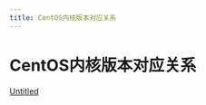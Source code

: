 ```yaml
---
title: CentOS内核版本对应关系
---
```


# CentOS内核版本对应关系

[Untitled](assets/Untitled%20Database%20fad1fe065f4649da9680d3e2f380a4b1.csv)